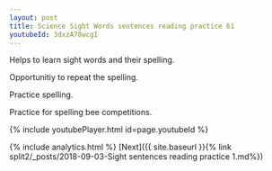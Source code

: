 ```yaml
---
layout: post
title: Science Sight Words sentences reading practice 61
youtubeId: 3dxzA78wcgI
---
```

 
 
Helps to learn sight words and their spelling.

Opportunitiy to repeat the spelling. 

Practice spelling. 
 
Practice for spelling bee competitions. 
 
{% include youtubePlayer.html id=page.youtubeId %}
 
 
{% include analytics.html %} 
[Next]({{ site.baseurl }}{% link  split2/_posts/2018-09-03-Sight sentences reading practice 1.md%})
 
